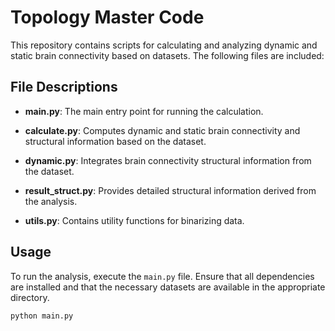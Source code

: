 # Topology Master Code

This repository contains scripts for calculating and analyzing dynamic and static brain connectivity based on datasets. The following files are included:

## File Descriptions

- **main.py**: The main entry point for running the calculation.
  
- **calculate.py**: Computes dynamic and static brain connectivity and structural information based on the dataset.

- **dynamic.py**: Integrates brain connectivity structural information from the dataset.

- **result_struct.py**: Provides detailed structural information derived from the analysis.

- **utils.py**: Contains utility functions for binarizing data.

## Usage

To run the analysis, execute the `main.py` file. Ensure that all dependencies are installed and that the necessary datasets are available in the appropriate directory.

```bash
python main.py
